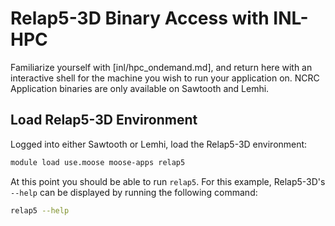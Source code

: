 # Relap5-3D Binary Access with INL-HPC

Familiarize yourself with [inl/hpc_ondemand.md], and return here with an interactive shell for the
machine you wish to run your application on. NCRC Application binaries are only available on
Sawtooth and Lemhi.

## Load Relap5-3D Environment

Logged into either Sawtooth or Lemhi, load the Relap5-3D environment:

```bash
module load use.moose moose-apps relap5
```

At this point you should be able to run `relap5`. For this example, Relap5-3D's
`--help` can be displayed by running the following command:

```bash
relap5 --help
```
